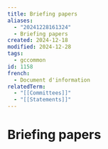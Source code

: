 ```yaml
---
title: Briefing papers
aliases:
  - "20241228161324"
  - Briefing papers
created: 2024-12-18
modified: 2024-12-28
tags:
  - gccommon
id: 1158
french:
  - Document d'information
relatedTerm:
  - "[[Committees]]"
  - "[[Statements]]"
---
```

# Briefing papers
